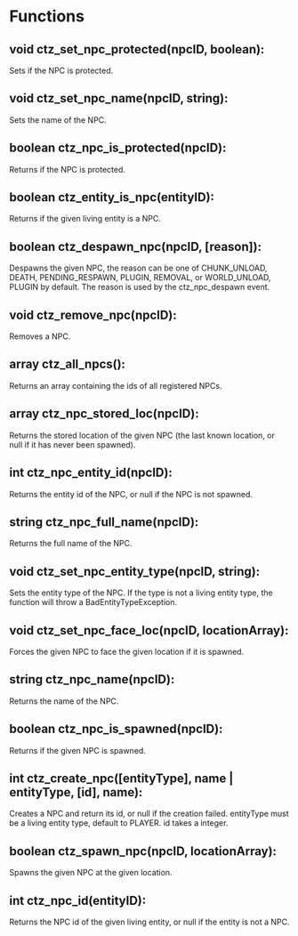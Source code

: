 # Functions
## void ctz\_set\_npc\_protected(npcID, boolean):
Sets if the NPC is protected.
## void ctz\_set\_npc\_name(npcID, string):
Sets the name of the NPC.
## boolean ctz\_npc\_is\_protected(npcID):
Returns if the NPC is protected.
## boolean ctz\_entity\_is\_npc(entityID):
Returns if the given living entity is a NPC.
## boolean ctz\_despawn\_npc(npcID, [reason]):
Despawns the given NPC, the reason can be one of CHUNK_UNLOAD, DEATH, PENDING_RESPAWN, PLUGIN, REMOVAL, or WORLD_UNLOAD, PLUGIN by default. The reason is used by the ctz_npc_despawn event.
## void ctz\_remove\_npc(npcID):
Removes a NPC.
## array ctz\_all\_npcs():
Returns an array containing the ids of all registered NPCs.
## array ctz\_npc\_stored\_loc(npcID):
Returns the stored location of the given NPC (the last known location, or null if it has never been spawned).
## int ctz\_npc\_entity\_id(npcID):
Returns the entity id of the NPC, or null if the NPC is not spawned.
## string ctz\_npc\_full\_name(npcID):
Returns the full name of the NPC.
## void ctz\_set\_npc\_entity\_type(npcID, string):
Sets the entity type of the NPC. If the type is not a living entity type, the function will throw a BadEntityTypeException.
## void ctz\_set\_npc\_face\_loc(npcID, locationArray):
Forces the given NPC to face the given location if it is spawned.
## string ctz\_npc\_name(npcID):
Returns the name of the NPC.
## boolean ctz\_npc\_is\_spawned(npcID):
Returns if the given NPC is spawned.
## int ctz\_create\_npc([entityType], name | entityType, [id], name):
Creates a NPC and return its id, or null if the creation failed. entityType must be a living entity type, default to PLAYER. id takes a integer.
## boolean ctz\_spawn\_npc(npcID, locationArray):
Spawns the given NPC at the given location.
## int ctz\_npc\_id(entityID):
Returns the NPC id of the given living entity, or null if the entity is not a NPC.